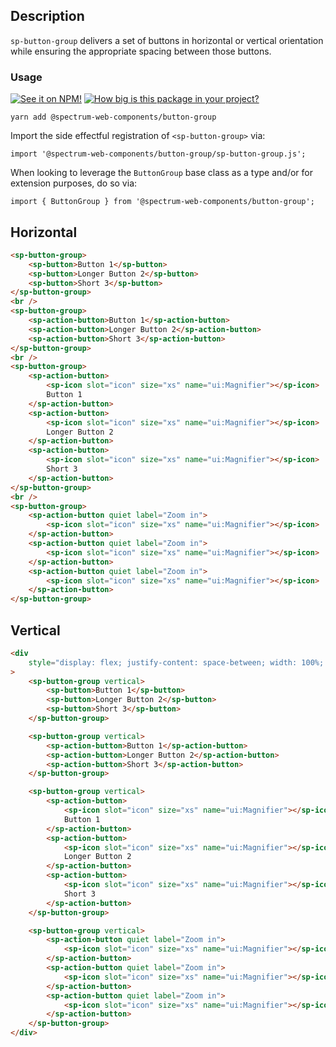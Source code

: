 ## Description

`sp-button-group` delivers a set of buttons in horizontal or vertical orientation while ensuring the appropriate spacing between those buttons.

### Usage

[![See it on NPM!](https://img.shields.io/npm/v/@spectrum-web-components/button-group?style=for-the-badge)](https://www.npmjs.com/package/@spectrum-web-components/button-group)
[![How big is this package in your project?](https://img.shields.io/bundlephobia/minzip/@spectrum-web-components/button-group?style=for-the-badge)](https://bundlephobia.com/result?p=@spectrum-web-components/button-group)

```
yarn add @spectrum-web-components/button-group
```

Import the side effectful registration of `<sp-button-group>` via:

```
import '@spectrum-web-components/button-group/sp-button-group.js';
```

When looking to leverage the `ButtonGroup` base class as a type and/or for extension purposes, do so via:

```
import { ButtonGroup } from '@spectrum-web-components/button-group';
```

## Horizontal

<sp-icons-medium></sp-icons-medium>

```html
<sp-button-group>
    <sp-button>Button 1</sp-button>
    <sp-button>Longer Button 2</sp-button>
    <sp-button>Short 3</sp-button>
</sp-button-group>
<br />
<sp-button-group>
    <sp-action-button>Button 1</sp-action-button>
    <sp-action-button>Longer Button 2</sp-action-button>
    <sp-action-button>Short 3</sp-action-button>
</sp-button-group>
<br />
<sp-button-group>
    <sp-action-button>
        <sp-icon slot="icon" size="xs" name="ui:Magnifier"></sp-icon>
        Button 1
    </sp-action-button>
    <sp-action-button>
        <sp-icon slot="icon" size="xs" name="ui:Magnifier"></sp-icon>
        Longer Button 2
    </sp-action-button>
    <sp-action-button>
        <sp-icon slot="icon" size="xs" name="ui:Magnifier"></sp-icon>
        Short 3
    </sp-action-button>
</sp-button-group>
<br />
<sp-button-group>
    <sp-action-button quiet label="Zoom in">
        <sp-icon slot="icon" size="xs" name="ui:Magnifier"></sp-icon>
    </sp-action-button>
    <sp-action-button quiet label="Zoom in">
        <sp-icon slot="icon" size="xs" name="ui:Magnifier"></sp-icon>
    </sp-action-button>
    <sp-action-button quiet label="Zoom in">
        <sp-icon slot="icon" size="xs" name="ui:Magnifier"></sp-icon>
    </sp-action-button>
</sp-button-group>
```

## Vertical

```html
<div
    style="display: flex; justify-content: space-between; width: 100%; max-width: 500px;"
>
    <sp-button-group vertical>
        <sp-button>Button 1</sp-button>
        <sp-button>Longer Button 2</sp-button>
        <sp-button>Short 3</sp-button>
    </sp-button-group>

    <sp-button-group vertical>
        <sp-action-button>Button 1</sp-action-button>
        <sp-action-button>Longer Button 2</sp-action-button>
        <sp-action-button>Short 3</sp-action-button>
    </sp-button-group>

    <sp-button-group vertical>
        <sp-action-button>
            <sp-icon slot="icon" size="xs" name="ui:Magnifier"></sp-icon>
            Button 1
        </sp-action-button>
        <sp-action-button>
            <sp-icon slot="icon" size="xs" name="ui:Magnifier"></sp-icon>
            Longer Button 2
        </sp-action-button>
        <sp-action-button>
            <sp-icon slot="icon" size="xs" name="ui:Magnifier"></sp-icon>
            Short 3
        </sp-action-button>
    </sp-button-group>

    <sp-button-group vertical>
        <sp-action-button quiet label="Zoom in">
            <sp-icon slot="icon" size="xs" name="ui:Magnifier"></sp-icon>
        </sp-action-button>
        <sp-action-button quiet label="Zoom in">
            <sp-icon slot="icon" size="xs" name="ui:Magnifier"></sp-icon>
        </sp-action-button>
        <sp-action-button quiet label="Zoom in">
            <sp-icon slot="icon" size="xs" name="ui:Magnifier"></sp-icon>
        </sp-action-button>
    </sp-button-group>
</div>
```
